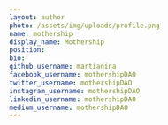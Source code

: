 ```yaml
---
layout: author
photo: /assets/img/uploads/profile.png
name: mothership	
display_name: Mothership
position: 
bio: 
github_username: martianina
facebook_username: mothershipDAO
twitter_username: mothershipDAO
instagram_username: mothershipDAO
linkedin_username: mothershipDAO
medium_username: mothershipDAO
---
```


